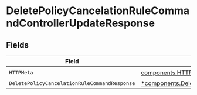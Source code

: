 # DeletePolicyCancelationRuleCommandControllerUpdateResponse


## Fields

| Field                                                                                                                           | Type                                                                                                                            | Required                                                                                                                        | Description                                                                                                                     |
| ------------------------------------------------------------------------------------------------------------------------------- | ------------------------------------------------------------------------------------------------------------------------------- | ------------------------------------------------------------------------------------------------------------------------------- | ------------------------------------------------------------------------------------------------------------------------------- |
| `HTTPMeta`                                                                                                                      | [components.HTTPMetadata](../../models/components/httpmetadata.md)                                                              | :heavy_check_mark:                                                                                                              | N/A                                                                                                                             |
| `DeletePolicyCancelationRuleCommandResponse`                                                                                    | [*components.DeletePolicyCancelationRuleCommandResponse](../../models/components/deletepolicycancelationrulecommandresponse.md) | :heavy_minus_sign:                                                                                                              | N/A                                                                                                                             |